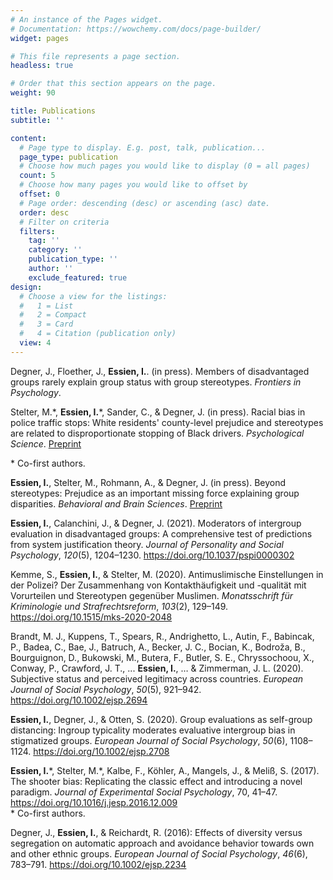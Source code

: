 ```yaml
---
# An instance of the Pages widget.
# Documentation: https://wowchemy.com/docs/page-builder/
widget: pages

# This file represents a page section.
headless: true

# Order that this section appears on the page.
weight: 90

title: Publications
subtitle: ''

content:
  # Page type to display. E.g. post, talk, publication...
  page_type: publication
  # Choose how much pages you would like to display (0 = all pages)
  count: 5
  # Choose how many pages you would like to offset by
  offset: 0
  # Page order: descending (desc) or ascending (asc) date.
  order: desc
  # Filter on criteria
  filters:
    tag: ''
    category: ''
    publication_type: ''
    author: ''
    exclude_featured: true
design:
  # Choose a view for the listings:
  #   1 = List
  #   2 = Compact
  #   3 = Card
  #   4 = Citation (publication only)
  view: 4
---
```


Degner, J., Floether, J., **Essien, I.**. (in press). Members of disadvantaged groups rarely explain group status with group stereotypes.  _Frontiers in Psychology_.

Stelter, M.\*, **Essien, I.**\*, Sander, C., & Degner, J. (in press). Racial bias in police traffic stops: White residents' county-level prejudice and stereotypes are related to disproportionate stopping of Black drivers.  _Psychological Science_. [Preprint](http://dx.doi.org/10.31234/osf.io/djp8g)

\* Co-first authors.

**Essien, I.**, Stelter, M., Rohmann, A., & Degner, J. (in press). Beyond stereotypes: Prejudice as an important missing force explaining group disparities. _Behavioral and Brain Sciences_. [Preprint](https://www.researchgate.net/publication/351249333_Beyond_stereotypes_Prejudice_as_an_important_missing_force_explaining_group_disparities)

**Essien, I.**, Calanchini, J., & Degner, J. (2021). Moderators of intergroup evaluation in disadvantaged groups: A comprehensive test of predictions from system justification theory. _Journal of Personality and Social Psychology_, _120_(5), 1204–1230. https://doi.org/10.1037/pspi0000302

Kemme, S., **Essien, I.**, & Stelter, M. (2020). Antimuslimische Einstellungen in der Polizei? Der Zusammenhang von Kontakthäufigkeit und -qualität mit Vorurteilen und Stereotypen gegenüber Muslimen. _Monatsschrift für Kriminologie und Strafrechtsreform_, _103_(2), 129–149. https://doi.org/10.1515/mks-2020-2048

Brandt, M. J., Kuppens, T., Spears, R., Andrighetto, L., Autin, F., Babincak, P., Badea, C., Bae, J., Batruch, A., Becker, J. C., Bocian, K., Bodroža, B., Bourguignon, D., Bukowski, M., Butera, F., Butler, S. E., Chryssochoou, X., Conway, P., Crawford, J. T., ... **Essien, I.**, … & Zimmerman, J. L. (2020). Subjective status and perceived legitimacy across countries. _European Journal of Social Psychology_, _50_(5), 921–942. https://doi.org/10.1002/ejsp.2694

**Essien, I.**, Degner, J., & Otten, S. (2020). Group evaluations as self-group distancing: Ingroup typicality moderates evaluative intergroup bias in stigmatized groups. _European Journal of Social Psychology_, _50_(6), 1108–1124. https://doi.org/10.1002/ejsp.2708

**Essien, I.**\*, Stelter, M.\*, Kalbe, F., Köhler, A., Mangels, J., & Meliß, S. (2017). The shooter bias: Replicating the classic effect and introducing a novel paradigm. _Journal of Experimental Social Psychology_, 70, 41–47. https://doi.org/10.1016/j.jesp.2016.12.009  
\* Co-first authors.

Degner, J., **Essien, I.**, & Reichardt, R. (2016): Effects of diversity versus segregation on automatic approach and avoidance behavior towards own and other ethnic groups. _European Journal of Social Psychology_, _46_(6), 783–791. https://doi.org/10.1002/ejsp.2234
